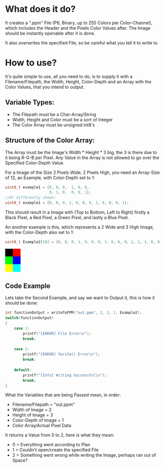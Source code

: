 # What does it do?
It creates a ".ppm" File (P6, Binary, up to 255 Colors per Color-Channel), which includes the Header and the Pixels Color Values after. The Image should be instantly openable after it is done.

It also overwrites the specified File, so be careful what you tell it to write to.

# How to use?
It's quite simple to use, all you need to do, is to supply it with a Filename/Filepath, the Width, Height, Color-Depth and an Array with the Color Values, that you intend to output.

## Variable Types:
- The Filepath must be a Char-Array/String
- Width, Height and Color must be a sort of Integer
- The Color Array must be unsigned int8's

## Structure of the Color Array:
The Array must be the Image's Width * Height * 3 big, the 3 is there due to it being R-G-B per Pixel. Any Value in the Array is not allowed to go over the Specified Color-Depth Value.

For a Image of the Size 2 Pixels Wide, 2 Pixels High, you need an Array-Size of 12, an Example, with Color-Depth set to 1:

```C
uint8_t example1 = {0, 0, 0,  1, 0, 0,
                    0, 1, 0,  0, 0, 1};
//Or differently shown:
uint8_t example1 = {0, 0, 0, 1, 0, 0, 0, 1, 0, 0, 0, 1};
```

This should result in a Image with (Top to Bottom, Left to Right) firstly a Black Pixel, a Red Pixel, a Green Pixel, and lastly a Blue Pixel.

An another example is this, which represents a 2 Wide and 3 High Image, with the Color-Depth also set to 1:
```C
uint8_t Example2[18] = {0, 0, 0, 1, 0, 0, 0, 1, 0, 0, 0, 1, 1, 1, 0, 0, 1, 1};
```
<img src="img/writeToPPM_Example_2x3.png" alt="Example Picture" width="10%" style="image-rendering: pixelated; image-rendering: -moz-crisp-edges; image-rendering: crisp-edges;"/>

## Code Example
Lets take the Second Example, and say we want to Output it, this is how it should be done:
```C
int functionOutput = writeToPPM("out.ppm", 2, 3, 1, Example2);
switch(functionOutput)
{
    case 1:
        printf("[ERROR] File Error\n");
        break;
    
    case 2:
        printf("[ERROR] fwrite() Error\n");
        break;

    default:
        printf("[Info] Writing Successful\n");
        break;
}
```
What the Variables that are being Passed mean, in order:
- Filename/Filepath = "out.ppm"
- Width of Image = 2
- Height of Image = 3
- Color-Depth of Image = 1
- Color Array/Actual Pixel Data

It returns a Value from 0 to 2, here is what they mean:
- 0 = Everything went according to Plan
- 1 = Couldn't open/create the specified File
- 2 = Something went wrong while writing the Image, perhaps ran out of Space?